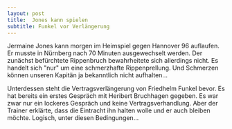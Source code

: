 ```yaml
---
layout: post
title:  Jones kann spielen
subtitle: Funkel vor Verlängerung
---
```


Jermaine Jones kann morgen im  Heimspiel gegen Hannover 96 auflaufen. Er musste in Nürnberg nach 70 Minuten ausgewechselt werden. Der zunächst befürchtete Rippenbruch bewahrheitete sich allerdings nicht. Es handelt sich "nur" um eine schmerzhafte Rippenprellung. Und Schmerzen können unseren Kapitän ja bekanntlich nicht aufhalten...

Unterdessen steht die Vertragsverlängerung von Friedhelm Funkel bevor. Es hat bereits ein erstes Gespräch mit Heribert Bruchhagen gegeben. Es war zwar nur ein lockeres Gespräch und keine Vertragsverhandlung. Aber der Trainer erklärte, dass die Eintracht ihn halten wolle und er auch bleiben möchte. Logisch, unter diesen Bedingungen...
